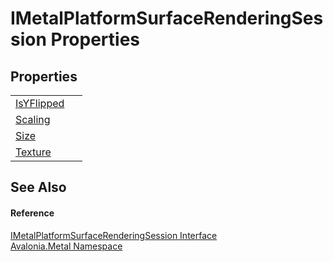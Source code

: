 # IMetalPlatformSurfaceRenderingSession Properties




## Properties
<table>
<tr>
<td><a href="P_Avalonia_Metal_IMetalPlatformSurfaceRenderingSession_IsYFlipped">IsYFlipped</a></td>
<td> </td>
</tr>
<tr>
<td><a href="P_Avalonia_Metal_IMetalPlatformSurfaceRenderingSession_Scaling">Scaling</a></td>
<td> </td>
</tr>
<tr>
<td><a href="P_Avalonia_Metal_IMetalPlatformSurfaceRenderingSession_Size">Size</a></td>
<td> </td>
</tr>
<tr>
<td><a href="P_Avalonia_Metal_IMetalPlatformSurfaceRenderingSession_Texture">Texture</a></td>
<td> </td>
</tr>
</table>

## See Also


#### Reference
<a href="T_Avalonia_Metal_IMetalPlatformSurfaceRenderingSession">IMetalPlatformSurfaceRenderingSession Interface</a>  
<a href="N_Avalonia_Metal">Avalonia.Metal Namespace</a>  
